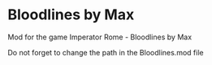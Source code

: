 # Bloodlines by Max
Mod for the game Imperator Rome - Bloodlines by Max

Do not forget to change the path in the Bloodlines.mod file
